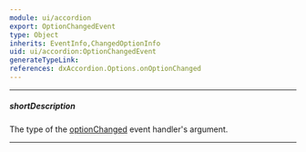 ```yaml
---
module: ui/accordion
export: OptionChangedEvent
type: Object
inherits: EventInfo,ChangedOptionInfo
uid: ui/accordion:OptionChangedEvent
generateTypeLink: 
references: dxAccordion.Options.onOptionChanged
---
```

---
##### shortDescription
The type of the [optionChanged]({basewidgetpath}/Events/#optionChanged) event handler's argument.

---
<!-- Description goes here -->